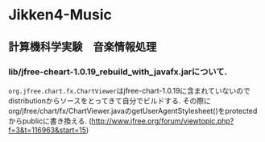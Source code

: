 # Jikken4-Music
## 計算機科学実験　音楽情報処理

### lib/jfree-cheart-1.0.19_rebuild_with_javafx.jarについて.
`org.jfree.chart.fx.ChartViewer`はjfree-chart-1.0.19に含まれていないのでdistributionからソースをとってきて自分でビルドする.
その際にorg/jfree/chart/fx/ChartViewer.javaのgetUserAgentStylesheet()をprotectedからpublicに書き換える.
(http://www.jfree.org/forum/viewtopic.php?f=3&t=116963&start=15)
